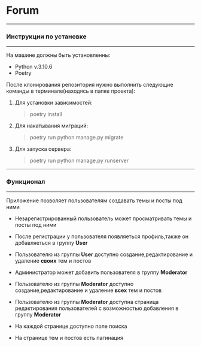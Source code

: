 # Forum
---
### Инструкции по установке
---
На машине должны быть установленны:
* Python v.3.10.6
* Poetry


После клонирования репозитория нужно выполнить следующие команды в терминале(находясь в папке проекта):

1. Для установки зависимостей:
  
    >  poetry install
    
2. Для накатывания миграций:  
  
    > poetry run python manage.py migrate
    
3. Для запуска сервера:  
  
    > poetry run python manage.py runserver
  
---
### Функционал
---
Приложение позволяет пользователям создавать темы и посты под ними

* Незарегистрированный пользователь может просматривать темы и посты под ними

* После регистрации у пользователя появляеться профиль,также он добавляеться в группу **User** 

* Пользователю из группы **User** доступно создание,редактирование и удаление **своих** тем и постов

* Администратор может добавить пользователя в группу **Moderator**

* Пользователю из группы **Moderator** доступно создание,редактирование и удаление **всех** тем и постов

* Пользователю из группы **Moderator** доступна страница редактирования пользователей с возможностью добавления в группу **Moderator**

* На каждой странице доступно поле поиска  

* На странице тем и постов есть пагинация
  
